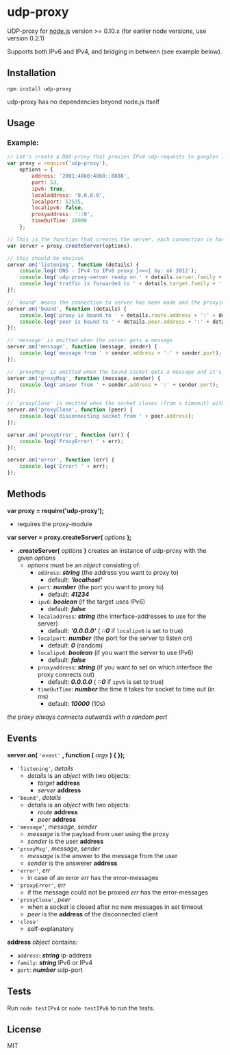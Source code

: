 # udp-proxy

UDP-proxy for [node.js](http://nodejs.org/) version >= 0.10.x (for eariler node versions, use version 0.2.1)


Supports both IPv6 and IPv4, and bridging in between (see example below).

## Installation

`npm install udp-proxy`


udp-proxy has no dependencies beyond node.js itself

## Usage


### Example:

```javascript
// Let's create a DNS-proxy that proxies IPv4 udp-requests to googles IPv6 DNS-server
var proxy = require('udp-proxy'),
	options = {
		address: '2001:4860:4860::8888',
		port: 53,
		ipv6: true,
		localaddress: '0.0.0.0',
		localport: 53535,
		localipv6: false,
		proxyaddress: '::0',
		timeOutTime: 10000
	};

// This is the function that creates the server, each connection is handled internally
var server = proxy.createServer(options);

// this should be obvious
server.on('listening', function (details) {
	console.log('DNS - IPv4 to IPv6 proxy }>=<{ by: ok 2012');
	console.log('udp-proxy-server ready on ' + details.server.family + '  ' + details.server.address + ':' + details.server.port);
	console.log('traffic is forwarded to ' + details.target.family + '  ' + details.target.address + ':' + details.target.port);
});

// 'bound' means the connection to server has been made and the proxying is in action
server.on('bound', function (details) {
	console.log('proxy is bound to ' + details.route.address + ':' + details.route.port);
	console.log('peer is bound to ' + details.peer.address + ':' + details.peer.port);
});

// 'message' is emitted when the server gets a message
server.on('message', function (message, sender) {
	console.log('message from ' + sender.address + ':' + sender.port);
});

// 'proxyMsg' is emitted when the bound socket gets a message and it's send back to the peer the socket was bound to
server.on('proxyMsg', function (message, sender) {
	console.log('answer from ' + sender.address + ':' + sender.port);
});

// 'proxyClose' is emitted when the socket closes (from a timeout) without new messages
server.on('proxyClose', function (peer) {
	console.log('disconnecting socket from ' + peer.address);
});

server.on('proxyError', function (err) {
	console.log('ProxyError! ' + err);
});

server.on('error', function (err) {
	console.log('Error! ' + err);
});
```
## Methods
__var proxy = require('udp-proxy');__

* requires the proxy-module

__var server = proxy.createServer(__ *options* __);__

* __.createServer(__ *options* __)__ creates an instance of udp-proxy with the given *options*
	* *options* must be an *object* consisting of:
	  * `address`: __*string*__ (the address you want to proxy to)
	     - default: __*'localhost'*__
	  * `port`: __*number*__ (the port you want to proxy to)
	     - default: __*41234*__
	  * `ipv6`: __*boolean*__ (if the target uses IPv6)
	     - default: __*false*__
	  * `localaddress`: __*string*__ (the interface-addresses to use for the server)
	     - default: __*'0.0.0.0'*__ ( __*::0*__ if `localipv6` is set to true)
	  * `localport`: __*number*__ (the port for the server to listen on)
	     - default: __*0*__ (random)
	  * `localipv6`: __*boolean*__ (if you want the server to use IPv6)
	     - default: __*false*__
	  * `proxyaddress`: __*string*__ (if you want to set on which interface the proxy connects out)
	     - default: __*0.0.0.0*__ ( __*::0*__ if `ipv6` is set to true)
	  * `timeOutTime`: __*number*__ the time it takes for socket to time out (in ms)
	     - default: __*10000*__ (10s)

*the proxy always connects outwards with a random port*

## Events

__server.on(__ `'event'` __, function (__ *args* __) { });__

* `'listening'`, *details*
  * *details* is an *object* with two objects:
     * *target* __address__
     * *server* __address__
* `'bound'`, *details*
  * *details* is an *object* with two objects: 
     * *route* __address__
     * *peer* __address__
* `'message'`, *message*, *sender*
  * *message* is the payload from user using the proxy
  * *sender* is the user __address__
* `'proxyMsg'`, *message*, *sender*
  * *message* is the answer to the message from the user
  * *sender* is the answerer __address__
* `'error'`, *err*
  * in case of an error *err* has the error-messages
* `'proxyError'`, *err*
  * if the message could not be proxied *err* has the error-messages
* `'proxyClose'`, *peer*
  * when a socket is closed after no new messages in set timeout
  * *peer* is the __address__ of the disconnected client
* `'close'`
  * self-explanatory


__address__ *object* contains:

* `address`: __*string*__ ip-address
* `family`: __*string*__ IPv6 or IPv4
* `port`: __*number*__ udp-port

## Tests

Run `node testIPv4` or `node testIPv6` to run the tests.

## License

MIT
